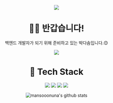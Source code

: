 <div align="center">
<img src="https://capsule-render.vercel.app/api?type=soft&color=auto&height=150&section=header&text=🌼Hi!%20I'm%20DaSom!🌼&fontSize=70" />

# 🙋‍♀️ 반갑습니다!
백엔드 개발자가 되기 위해 준비하고 있는 박다솜입니다.😊

<img src="https://user-images.githubusercontent.com/102853354/219945915-a8698be8-591f-46b9-8b44-1d595ed12f99.gif" />

# 🌱 Tech Stack
<img src="https://img.shields.io/badge/-java-red" /> <img src="https://img.shields.io/badge/-spring%20boot-yellowgreen" /> <img src="https://img.shields.io/badge/-mysql-blue" /> <img src="https://img.shields.io/badge/-linux-gold" />


![mansooonuna's github stats](https://github-readme-stats.vercel.app/api?username=mansooonuna&show_icons=true)





<!--
**mansooonuna/mansooonuna** is a ✨ _special_ ✨ repository because its `README.md` (this file) appears on your GitHub profile.

Here are some ideas to get you started:

- 🔭 I’m currently working on ...
- 🌱 I’m currently learning ...
- 👯 I’m looking to collaborate on ...
- 🤔 I’m looking for help with ...
- 💬 Ask me about ...
- 📫 How to reach me: ...
- 😄 Pronouns: ...
- ⚡ Fun fact: ...
-->

</div>
